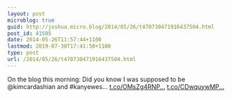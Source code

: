 ```yaml
---
layout: post
microblog: true
guid: http://joshua.micro.blog/2014/05/26/t470730471916437504.html
post_id: 41505
date: 2014-05-26T11:57:44+1100
lastmod: 2019-07-30T17:41:50+1100
type: post
url: /2014/05/26/t470730471916437504.html
---
```

On the blog this morning: Did you know I was supposed to be @kimcardashian and #kanyewes... [t.co/OMsZg4RNP...](http://t.co/OMsZg4RNPA) [t.co/CDwquywMP...](http://t.co/CDwquywMP8)

